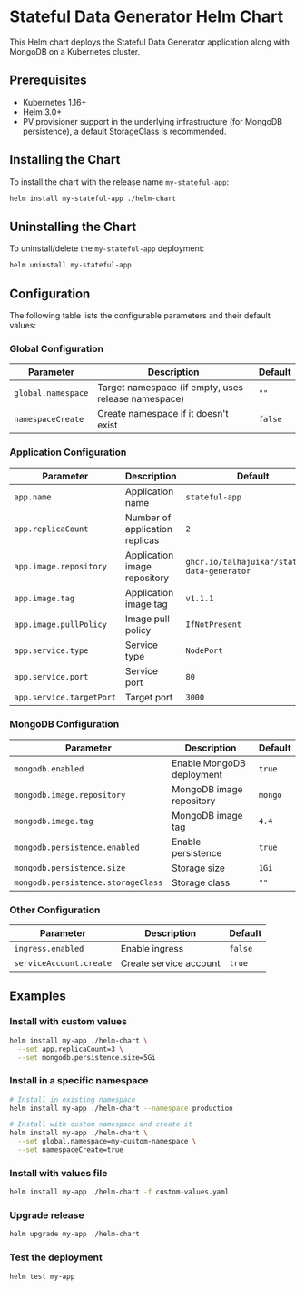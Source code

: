 # Stateful Data Generator Helm Chart

This Helm chart deploys the Stateful Data Generator application along with MongoDB on a Kubernetes cluster.

## Prerequisites

- Kubernetes 1.16+
- Helm 3.0+
- PV provisioner support in the underlying infrastructure (for MongoDB persistence), a default StorageClass is recommended.

## Installing the Chart

To install the chart with the release name `my-stateful-app`:

```bash
helm install my-stateful-app ./helm-chart
```

## Uninstalling the Chart

To uninstall/delete the `my-stateful-app` deployment:

```bash
helm uninstall my-stateful-app
```

## Configuration

The following table lists the configurable parameters and their default values:

### Global Configuration

| Parameter | Description | Default |
|-----------|-------------|---------|
| `global.namespace` | Target namespace (if empty, uses release namespace) | `""` |
| `namespaceCreate` | Create namespace if it doesn't exist | `false` |

### Application Configuration

| Parameter | Description | Default |
|-----------|-------------|---------|
| `app.name` | Application name | `stateful-app` |
| `app.replicaCount` | Number of application replicas | `2` |
| `app.image.repository` | Application image repository | `ghcr.io/talhajuikar/stateful-data-generator` |
| `app.image.tag` | Application image tag | `v1.1.1` |
| `app.image.pullPolicy` | Image pull policy | `IfNotPresent` |
| `app.service.type` | Service type | `NodePort` |
| `app.service.port` | Service port | `80` |
| `app.service.targetPort` | Target port | `3000` |

### MongoDB Configuration

| Parameter | Description | Default |
|-----------|-------------|---------|
| `mongodb.enabled` | Enable MongoDB deployment | `true` |
| `mongodb.image.repository` | MongoDB image repository | `mongo` |
| `mongodb.image.tag` | MongoDB image tag | `4.4` |
| `mongodb.persistence.enabled` | Enable persistence | `true` |
| `mongodb.persistence.size` | Storage size | `1Gi` |
| `mongodb.persistence.storageClass` | Storage class | `""` |

### Other Configuration

| Parameter | Description | Default |
|-----------|-------------|---------|
| `ingress.enabled` | Enable ingress | `false` |
| `serviceAccount.create` | Create service account | `true` |

## Examples

### Install with custom values

```bash
helm install my-app ./helm-chart \
  --set app.replicaCount=3 \
  --set mongodb.persistence.size=5Gi
```

### Install in a specific namespace

```bash
# Install in existing namespace
helm install my-app ./helm-chart --namespace production

# Install with custom namespace and create it
helm install my-app ./helm-chart \
  --set global.namespace=my-custom-namespace \
  --set namespaceCreate=true
```

### Install with values file

```bash
helm install my-app ./helm-chart -f custom-values.yaml
```

### Upgrade release

```bash
helm upgrade my-app ./helm-chart
```

### Test the deployment

```bash
helm test my-app
```
